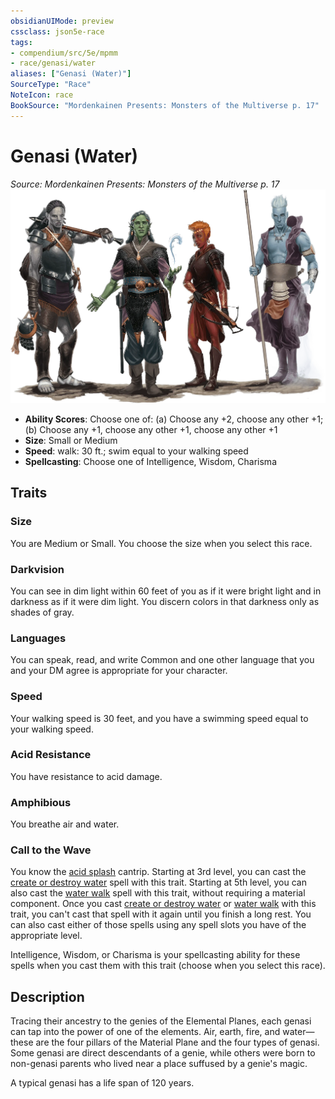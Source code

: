 ```yaml
---
obsidianUIMode: preview
cssclass: json5e-race
tags:
- compendium/src/5e/mpmm
- race/genasi/water
aliases: ["Genasi (Water)"]
SourceType: "Race"
NoteIcon: race
BookSource: "Mordenkainen Presents: Monsters of the Multiverse p. 17"
---
```

# Genasi (Water)
*Source: Mordenkainen Presents: Monsters of the Multiverse p. 17*  
![](https://raw.githubusercontent.com/5etools-mirror-2/5etools-img/main/races/MPMM/Genasi.webp#right)  

- **Ability Scores**: Choose one of: (a) Choose any +2, choose any other +1; (b) Choose any +1, choose any other +1, choose any other +1
- **Size**: Small or Medium
- **Speed**: walk: 30 ft.; swim equal to your walking speed
- **Spellcasting**: Choose one of Intelligence, Wisdom, Charisma

## Traits

### Size

You are Medium or Small. You choose the size when you select this race.

### Darkvision

You can see in dim light within 60 feet of you as if it were bright light and in darkness as if it were dim light. You discern colors in that darkness only as shades of gray.

### Languages

You can speak, read, and write Common and one other language that you and your DM agree is appropriate for your character.

### Speed

Your walking speed is 30 feet, and you have a swimming speed equal to your walking speed.

### Acid Resistance

You have resistance to acid damage.

### Amphibious

You breathe air and water.

### Call to the Wave

You know the [acid splash](/2-Mechanics/CLI/spells/acid-splash.md) cantrip. Starting at 3rd level, you can cast the [create or destroy water](/2-Mechanics/CLI/spells/create-or-destroy-water.md) spell with this trait. Starting at 5th level, you can also cast the [water walk](/2-Mechanics/CLI/spells/water-walk.md) spell with this trait, without requiring a material component. Once you cast [create or destroy water](/2-Mechanics/CLI/spells/create-or-destroy-water.md) or [water walk](/2-Mechanics/CLI/spells/water-walk.md) with this trait, you can't cast that spell with it again until you finish a long rest. You can also cast either of those spells using any spell slots you have of the appropriate level.

Intelligence, Wisdom, or Charisma is your spellcasting ability for these spells when you cast them with this trait (choose when you select this race).

## Description

Tracing their ancestry to the genies of the Elemental Planes, each genasi can tap into the power of one of the elements. Air, earth, fire, and water—these are the four pillars of the Material Plane and the four types of genasi. Some genasi are direct descendants of a genie, while others were born to non-genasi parents who lived near a place suffused by a genie's magic.

A typical genasi has a life span of 120 years.